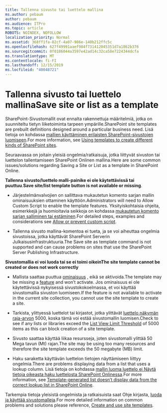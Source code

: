 ```yaml
---
title: Tallenna sivusto tai luettelo mallina
ms.author: pebaum
author: pebaum
ms.audience: ITPro
ms.topic: article
ROBOTS: NOINDEX, NOFOLLOW
localization_priority: Normal
ms.assetid: 368ff1fa-82cf-4a07-986e-140b212ffc5c
ms.openlocfilehash: 627f49991aaef984f731412045351d7a1862b376
ms.sourcegitcommit: 0f0186044a3597e42ad14c32ca58e7224344dcfa
ms.translationtype: MT
ms.contentlocale: fi-FI
ms.lasthandoff: 12/15/2019
ms.locfileid: "40048721"
---
```

# <a name="save-site-or-list-as-a-template"></a><span data-ttu-id="05574-102">Tallenna sivusto tai luettelo mallina</span><span class="sxs-lookup"><span data-stu-id="05574-102">Save site or list as a template</span></span>

<span data-ttu-id="05574-103">SharePoint-Sivustomallit ovat ennalta rakennettuja määritelmiä, jotka on suunniteltu tietyn liiketoiminta tarpeen ympärille.</span><span class="sxs-lookup"><span data-stu-id="05574-103">SharePoint site templates are prebuilt definitions designed around a particular business need.</span></span> <span data-ttu-id="05574-104">Lisä tietoja on kohdassa [mallien käyttäminen erilaisten SharePoint-sivustojen luomiseen](https://support.office.com/article/using-templates-to-create-different-kinds-of-sharepoint-sites-449eccec-ff99-4cf3-b62e-dcfee37e8da4).</span><span class="sxs-lookup"><span data-stu-id="05574-104">For more information, see [Using templates to create different kinds of SharePoint sites](https://support.office.com/article/using-templates-to-create-different-kinds-of-sharepoint-sites-449eccec-ff99-4cf3-b62e-dcfee37e8da4).</span></span>

<span data-ttu-id="05574-105">Seuraavassa on joitain yleisiä ongelmia/ratkaisuja, jotka liittyvät sivuston tai luettelon tallentamiseen SharePoint Onlinen mallina.</span><span class="sxs-lookup"><span data-stu-id="05574-105">Here are some common issues/solutions regarding Saving a Site or List as a template in SharePoint Online.</span></span>

<span data-ttu-id="05574-106">**Tallenna sivusto/luettelo malli-painike ei ole käytettävissä tai puuttuu**.</span><span class="sxs-lookup"><span data-stu-id="05574-106">**Save site/list template button is not available or missing**.</span></span> 

- <span data-ttu-id="05574-107">Järjestelmänvalvojien on sallittava mukautetun komento sarjan mallin ominaisuuksien ottaminen käyttöön.</span><span class="sxs-lookup"><span data-stu-id="05574-107">Administrators will need to Allow Custom Script to enable the template features.</span></span> <span data-ttu-id="05574-108">Yksityiskohtaisia ohjeita, esimerkkejä ja huomioitavia seikkoja on kohdassa [mukautetun komento sarjan salliminen tai estäminen](https://docs.microsoft.com/sharepoint/allow-or-prevent-custom-script).</span><span class="sxs-lookup"><span data-stu-id="05574-108">For detailed steps, examples and considerations see [Allow or prevent custom script](https://docs.microsoft.com/sharepoint/allow-or-prevent-custom-script).</span></span>


- <span data-ttu-id="05574-109">Tallenna sivusto mallina-komentoa ei tueta, ja se voi aiheuttaa ongelmia sivustoissa, jotka käyttävät SharePoint Serverin Julkaisusinfrastruktuuria.</span><span class="sxs-lookup"><span data-stu-id="05574-109">The Save site as template command is not supported and can cause problems on sites that use the SharePoint Server Publishing Infrastructure.</span></span>


<span data-ttu-id="05574-110">**Sivustomallia ei voi luoda tai se ei toimi oikein**</span><span class="sxs-lookup"><span data-stu-id="05574-110">**The site template cannot be created or does not work correctly**</span></span>

- <span data-ttu-id="05574-111">Mallista saattaa puuttua [ominaisuus](https://social.technet.microsoft.com/wiki/contents/articles/14423.sharepoint-2013-existing-features-guid.aspx) , eikä se aktivoida.</span><span class="sxs-lookup"><span data-stu-id="05574-111">The template may be missing a [feature](https://social.technet.microsoft.com/wiki/contents/articles/14423.sharepoint-2013-existing-features-guid.aspx) and won’t activate.</span></span> <span data-ttu-id="05574-112">Jos ominaisuus ei ole käytettävissä nykyisessä sivustokokoelmassa, et voi käyttää sivustomallia sivuston luomiseen.</span><span class="sxs-lookup"><span data-stu-id="05574-112">If the feature is not available to activate in the current site collection, you cannot use the site template to create a site.</span></span>


- <span data-ttu-id="05574-113">Tarkista, ylittyessä luettelot tai kirjastot, jotka ylittävät [luettelo näkymän raja-arvon](https://support.office.com/article/Manage-large-lists-and-libraries-in-SharePoint-B8588DAE-9387-48C2-9248-C24122F07C59) 5000, koska tämä voi estää sivustomallin luomisen.</span><span class="sxs-lookup"><span data-stu-id="05574-113">Check to see if any lists or libraries exceed the [List View Limit Threshold](https://support.office.com/article/Manage-large-lists-and-libraries-in-SharePoint-B8588DAE-9387-48C2-9248-C24122F07C59) of 5000 items as this can block creation of a site template.</span></span>


- <span data-ttu-id="05574-114">Sivusto saattaa käyttää liikaa resursseja, joten sivustomalli ylittää 50 Mega tavun (Mt) rajan.</span><span class="sxs-lookup"><span data-stu-id="05574-114">The site may be using too many resources and therefore the site template exceeds the 50 megabyte (MB) limit.</span></span>


- <span data-ttu-id="05574-115">Haku saraketta käyttävän luettelon tietojen näyttämiseen liittyy ongelmia.</span><span class="sxs-lookup"><span data-stu-id="05574-115">There are problems displaying data from a list that uses a lookup column.</span></span> <span data-ttu-id="05574-116">Lisä tietoja on kohdassa [mallin luoma luettelo ei Näytä tietoja oikeasta haku luettelosta SharePoint Onlinessa](https://docs.microsoft.com/sharepoint/support/lists-and-libraries/template-generated-list-incorrect-data).</span><span class="sxs-lookup"><span data-stu-id="05574-116">For more information, see [Template-generated list doesn’t display data from the correct lookup list in SharePoint Online](https://docs.microsoft.com/sharepoint/support/lists-and-libraries/template-generated-list-incorrect-data).</span></span>


<span data-ttu-id="05574-117">Tarkempia tietoja yleisistä ongelmista ja ratkaisuista saat Ohje kirjasta, [luoda ja käyttää sivustomalleja](https://support.office.com/article/Create-and-use-site-templates-60371B0F-00E0-4C49-A844-34759EBDD989).</span><span class="sxs-lookup"><span data-stu-id="05574-117">For more detailed information on common problems and solutions please reference, [Create and use site templates](https://support.office.com/article/Create-and-use-site-templates-60371B0F-00E0-4C49-A844-34759EBDD989).</span></span>


